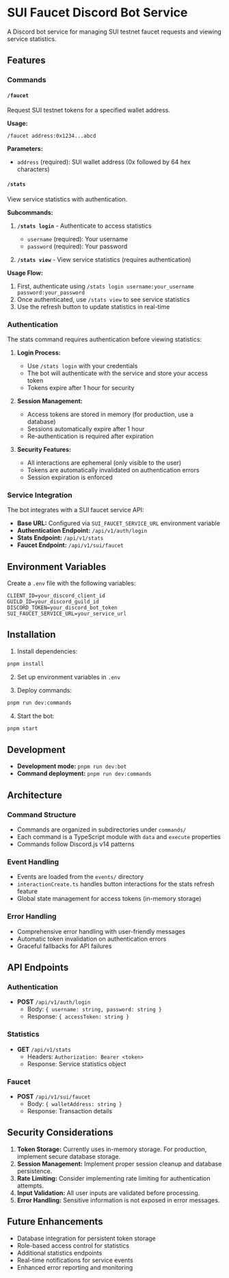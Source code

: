 # SUI Faucet Discord Bot Service

A Discord bot service for managing SUI testnet faucet requests and viewing service statistics.

## Features

### Commands

#### `/faucet`
Request SUI testnet tokens for a specified wallet address.

**Usage:**
```
/faucet address:0x1234...abcd
```

**Parameters:**
- `address` (required): SUI wallet address (0x followed by 64 hex characters)

#### `/stats`
View service statistics with authentication.

**Subcommands:**

1. **`/stats login`** - Authenticate to access statistics
   - `username` (required): Your username
   - `password` (required): Your password

2. **`/stats view`** - View service statistics (requires authentication)

**Usage Flow:**
1. First, authenticate using `/stats login username:your_username password:your_password`
2. Once authenticated, use `/stats view` to see service statistics
3. Use the refresh button to update statistics in real-time

### Authentication

The stats command requires authentication before viewing statistics:

1. **Login Process:**
   - Use `/stats login` with your credentials
   - The bot will authenticate with the service and store your access token
   - Tokens expire after 1 hour for security

2. **Session Management:**
   - Access tokens are stored in memory (for production, use a database)
   - Sessions automatically expire after 1 hour
   - Re-authentication is required after expiration

3. **Security Features:**
   - All interactions are ephemeral (only visible to the user)
   - Tokens are automatically invalidated on authentication errors
   - Session expiration is enforced

### Service Integration

The bot integrates with a SUI faucet service API:

- **Base URL:** Configured via `SUI_FAUCET_SERVICE_URL` environment variable
- **Authentication Endpoint:** `/api/v1/auth/login`
- **Stats Endpoint:** `/api/v1/stats`
- **Faucet Endpoint:** `/api/v1/sui/faucet`

## Environment Variables

Create a `.env` file with the following variables:

```env
CLIENT_ID=your_discord_client_id
GUILD_ID=your_discord_guild_id
DISCORD_TOKEN=your_discord_bot_token
SUI_FAUCET_SERVICE_URL=your_service_url
```

## Installation

1. Install dependencies:
```bash
pnpm install
```

2. Set up environment variables in `.env`

3. Deploy commands:
```bash
pnpm run dev:commands
```

4. Start the bot:
```bash
pnpm start
```

## Development

- **Development mode:** `pnpm run dev:bot`
- **Command deployment:** `pnpm run dev:commands`

## Architecture

### Command Structure
- Commands are organized in subdirectories under `commands/`
- Each command is a TypeScript module with `data` and `execute` properties
- Commands follow Discord.js v14 patterns

### Event Handling
- Events are loaded from the `events/` directory
- `interactionCreate.ts` handles button interactions for the stats refresh feature
- Global state management for access tokens (in-memory storage)

### Error Handling
- Comprehensive error handling with user-friendly messages
- Automatic token invalidation on authentication errors
- Graceful fallbacks for API failures

## API Endpoints

### Authentication
- **POST** `/api/v1/auth/login`
  - Body: `{ username: string, password: string }`
  - Response: `{ accessToken: string }`

### Statistics
- **GET** `/api/v1/stats`
  - Headers: `Authorization: Bearer <token>`
  - Response: Service statistics object

### Faucet
- **POST** `/api/v1/sui/faucet`
  - Body: `{ walletAddress: string }`
  - Response: Transaction details

## Security Considerations

1. **Token Storage:** Currently uses in-memory storage. For production, implement secure database storage.
2. **Session Management:** Implement proper session cleanup and database persistence.
3. **Rate Limiting:** Consider implementing rate limiting for authentication attempts.
4. **Input Validation:** All user inputs are validated before processing.
5. **Error Handling:** Sensitive information is not exposed in error messages.

## Future Enhancements

- Database integration for persistent token storage
- Role-based access control for statistics
- Additional statistics endpoints
- Real-time notifications for service events
- Enhanced error reporting and monitoring 